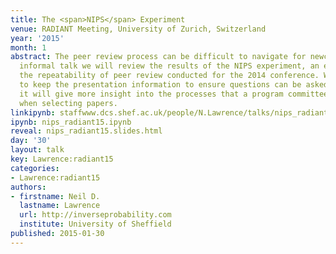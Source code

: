 ```yaml
---
title: The <span>NIPS</span> Experiment
venue: RADIANT Meeting, University of Zurich, Switzerland
year: '2015'
month: 1
abstract: The peer review process can be difficult to navigate for newcomers. In this
  informal talk we will review the results of the NIPS experiment, an experiment on
  the repeatability of peer review conducted for the 2014 conference. We will try
  to keep the presentation information to ensure questions can be asked. With luck
  it will give more insight into the processes that a program committee goes through
  when selecting papers.
linkipynb: staffwww.dcs.shef.ac.uk/people/N.Lawrence/talks/nips_radiant15.ipynb
ipynb: nips_radiant15.ipynb
reveal: nips_radiant15.slides.html
day: '30'
layout: talk
key: Lawrence:radiant15
categories:
- Lawrence:radiant15
authors:
- firstname: Neil D.
  lastname: Lawrence
  url: http://inverseprobability.com
  institute: University of Sheffield
published: 2015-01-30
---
```


